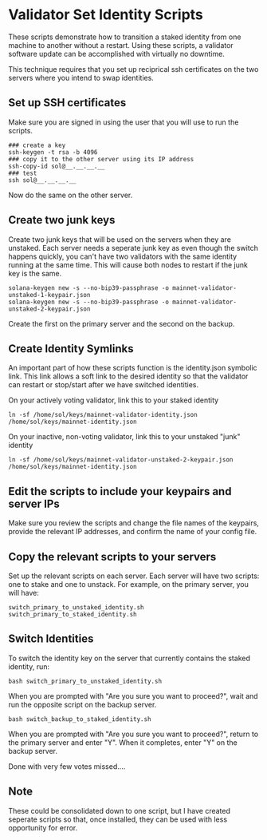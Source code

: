 # Validator Set Identity Scripts
These scripts demonstrate how to transition a staked identity from one machine to another without a restart. Using these scripts, a validator software update can be accomplished with virtually no downtime.

This technique requires that you set up reciprical ssh certificates on the two servers where you intend to swap identities.

## Set up SSH certificates

Make sure you are signed in using the user that you will use to run the scripts.
```
### create a key
ssh-keygen -t rsa -b 4096
### copy it to the other server using its IP address
ssh-copy-id sol@__.__.__.__ 
### test
ssh sol@__.__.__.__
```
Now do the same on the other server.

## Create two junk keys
Create two junk keys that will be used on the servers when they are unstaked.  Each server needs a seperate junk key as even though the switch happens quickly, you can't have two validators with the same identity running at the same time.  This will cause both nodes to restart if the junk key is the same.
```
solana-keygen new -s --no-bip39-passphrase -o mainnet-validator-unstaked-1-keypair.json
solana-keygen new -s --no-bip39-passphrase -o mainnet-validator-unstaked-2-keypair.json
```
Create the first on the primary server and the second on the backup.


## Create Identity Symlinks
An important part of how these scripts function is the identity.json symbolic link. This link allows a soft link to the desired identity so that the validator can restart or stop/start after we have switched identities.

On your actively voting validator, link this to your staked identity
```
ln -sf /home/sol/keys/mainnet-validator-identity.json /home/sol/keys/mainnet-identity.json
```
On your inactive, non-voting validator, link this to your unstaked "junk" identity
```
ln -sf /home/sol/keys/mainnet-validator-unstaked-2-keypair.json /home/sol/keys/mainnet-identity.json
```

## Edit the scripts to include your keypairs and server IPs
Make sure you review the scripts and change the file names of the keypairs, provide the relevant IP addresses, and confirm the name of your config file.

## Copy the relevant scripts to your servers

Set up the relevant scripts on each server. Each server will have two scripts: one to stake and one to unstack. For example, on the primary server, you will have:
```
switch_primary_to_unstaked_identity.sh
switch_primary_to_staked_identity.sh
```
## Switch Identities

To switch the identity key on the server that currently contains the staked identity, run:
```
bash switch_primary_to_unstaked_identity.sh
```
When you are prompted with "Are you sure you want to proceed?", wait and run the opposite script on the backup server.
```
bash switch_backup_to_staked_identity.sh
```
When you are prompted with "Are you sure you want to proceed?", return to the primary server and enter "Y".  When it completes, enter "Y" on the backup server.

Done with very few votes missed....

## Note
These could be consolidated down to one script, but I have created seperate scripts so that, once installed, they can be used with less opportunity for error.

